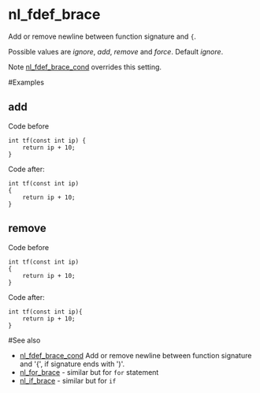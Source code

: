 # nl_fdef_brace

Add or remove newline between function signature and `{`.

Possible values are _ignore_, _add_, _remove_ and _force_. Default _ignore_.

Note [nl_fdef_brace_cond](nl_fdef_brace_cond.md) overrides this setting.

#Examples
## add
Code before
```
int tf(const int ip) {
	return ip + 10;
}
```
Code after:
```
int tf(const int ip)
{
	return ip + 10;
}
```

## remove
Code before
```
int tf(const int ip)
{
	return ip + 10;
}
```
Code after:
```
int tf(const int ip){
	return ip + 10;
}
```

#See also

* [nl_fdef_brace_cond](nl_fdef_brace_cond.md) Add or remove newline between function signature and '{', if signature ends with ')'.
* [nl_for_brace](nl_for_brace.md) - similar but for `for` statement
* [nl_if_brace](nl_if_brace.md) - similar but for `if`
